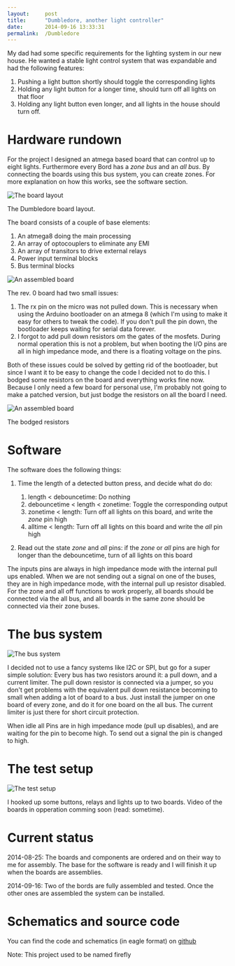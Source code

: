 ```yaml
---
layout: 	post
title:  	"Dumbledore, another light controller"
date:   	2014-09-16 13:33:31
permalink:	/Dumbledore
---
```



My dad had some specific requirements for the lighting system in our new house. He wanted a stable light control system that was expandable and had the following features:

1. Pushing a light button shortly should toggle the corresponding lights
2. Holding any light button for a longer time, should turn off all lights on that floor
3. Holding any light button even longer, and all lights in the house should turn off.

# Hardware rundown

For the project I designed an atmega based board that can control up to eight lights. Furthermore every Bord has a *zone bus* and an *all bus*. By connecting the boards using this bus system, you can create zones.
For more explanation on how this works, see the software section.

![The board layout](/projects/images/firefly.png)

The Dumbledore board layout.

The board consists of a couple of base elements:

1. An atmega8 doing the main processing
2. An array of optocouplers to eliminate any EMI
3. An array of transitors to drive external relays
4. Power input terminal blocks
5. Bus terminal blocks

![An assembled board](/projects/images/dumbledore-top.jpg)

The rev. 0 board had two small issues:

1. The rx pin on the micro was not pulled down. This is necessary when using the Arduino bootloader on an atmega 8 (which I'm using to make it easy for others to tweak the code).
If you don't pull the pin down, the bootloader keeps waiting for serial data forever.
2. I forgot to add pull down resistors om the gates of the mosfets. During normal operation this is not a problem, but when booting the I/O pins are all in high impedance mode, and there is a floating voltage on the pins.

Both of these issues could be solved by getting rid of the bootloader, but since I want it to be easy to change the code I decided not to do this. I bodged some resistors on the board and everything works fine now.
Because I only need a few board for personal use, I'm probably not going to make a patched version, but just bodge the resistors on all the board I need.

![An assembled board](/projects/images/dumbledore-bottom.jpg)

The bodged resistors



# Software

The software does the following things:

1. Time the length of a detected button press, and decide what do do:
    1. length < debouncetime: Do nothing
    2. debouncetime < length < zonetime: Toggle the corresponding output
    3. zonetime < length: Turn off all lights on this board, and write the *zone* pin high
    4. alltime < length: Turn off all lights on this board and write the *all* pin high

2. Read out the state *zone* and *all* pins: if the *zone* or *all* pins are high for longer than the debouncetime, turn of all lights on this board

The inputs pins are always in high impedance mode with the internal pull ups enabled.
When we are not sending out a signal on one of the buses, they are in high impedance mode, with the internal pull up resistor disabled.  
For the zone and all off functions to work properly, all boards should be connected via the all bus, and all boards in the same zone should be connected via their zone buses.

# The bus system

![The bus system](/projects/images/firefly-bus.png)

I decided not to use a fancy systems like I2C or SPI, but go for a super simple solution: Every bus has two resistors around it: a pull down, and a current limiter.
The pull down resistor is connected via a jumper, so you don't get problems with the equivalent pull down resistance becoming to small when adding a lot of board to a bus. Just install the jumper on one board of every zone, and do it for one board on the all bus. The current limiter is just there for short circuit protection.

When idle all Pins are in high impedance mode (pull up disables), and are waiting for the pin to become high. To send out a signal the pin is changed to high.

# The test setup

![The test setup](/projects/images/dumbledore-test.jpg)

I hooked up some buttons, relays and lights up to two boards. Video of the boards in opperation comming soon (read: sometime).

# Current status

2014-08-25:
The boards and components are ordered and on their way to me for assembly.
The base for the software is ready and I will finish it up when the boards are assemblies.

2014-09-16:
Two of the bords are fully assembled and tested. Once the other ones are assembled the system can be installed.

# Schematics and source code

You can find the code and schematics (in eagle format) on [github][]

Note: This project used to be named firefly

[github]: https://github.com/pietdevaere/dumbledore
